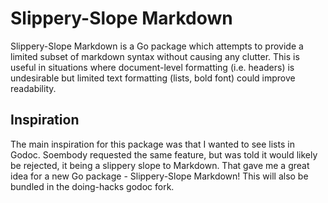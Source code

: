 # Slippery-Slope Markdown
Slippery-Slope Markdown is a Go package which attempts to provide a limited
subset of markdown syntax without causing any clutter. This is useful in
situations where document-level formatting (i.e. headers) is undesirable but
limited text formatting (lists, bold font) could improve readability.

## Inspiration
The main inspiration for this package was that I wanted to see lists in Godoc.
Soembody requested the same feature, but was told it would likely be rejected,
it being a slippery slope to Markdown.
That gave me a great idea for a new Go package - Slippery-Slope Markdown!
This will also be bundled in the doing-hacks godoc fork.
